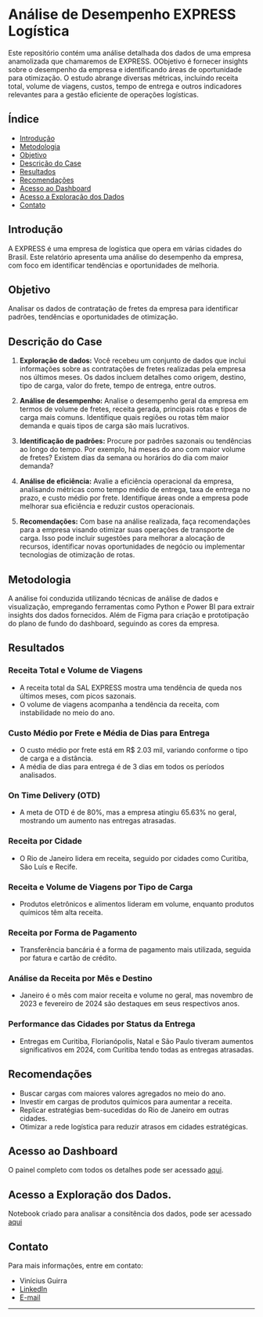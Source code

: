 # Análise de Desempenho EXPRESS Logística 

Este repositório contém uma análise detalhada dos dados de uma empresa anamolizada que chamaremos de EXPRESS.  OObjetivo é fornecer insights sobre o desempenho da empresa e identificando áreas de oportunidade para otimização. O estudo abrange diversas métricas, incluindo receita total, volume de viagens, custos, tempo de entrega e outros indicadores relevantes para a gestão eficiente de operações logísticas.

## Índice

- [Introdução](#introdução)
- [Metodologia](#metodologia)
- [Objetivo](#objetivo)
- [Descrição do Case](#descrição-do-case)
- [Resultados](#resultados)
- [Recomendações](#recomendações)
- [Acesso ao Dashboard](#acesso-ao-dashboard)
- [Acesso a Exploração dos Dados](#Acesso-a-Análise-dos-Dados)
- [Contato](#contato)

## Introdução

A EXPRESS é uma empresa de logística que opera em várias cidades do Brasil. Este relatório apresenta uma análise do desempenho da empresa, com foco em identificar tendências e oportunidades de melhoria.

## Objetivo

Analisar os dados de contratação de fretes da empresa para identificar padrões, tendências e oportunidades de otimização.

## Descrição do Case

1. **Exploração de dados:** Você recebeu um conjunto de dados que inclui informações sobre as contratações de fretes realizadas pela empresa nos últimos meses. Os dados incluem detalhes como origem, destino, tipo de carga, valor do frete, tempo de entrega, entre outros.

2. **Análise de desempenho:** Analise o desempenho geral da empresa em termos de volume de fretes, receita gerada, principais rotas e tipos de carga mais comuns. Identifique quais regiões ou rotas têm maior demanda e quais tipos de carga são mais lucrativos.

3. **Identificação de padrões:** Procure por padrões sazonais ou tendências ao longo do tempo. Por exemplo, há meses do ano com maior volume de fretes? Existem dias da semana ou horários do dia com maior demanda?

4. **Análise de eficiência:** Avalie a eficiência operacional da empresa, analisando métricas como tempo médio de entrega, taxa de entrega no prazo, e custo médio por frete. Identifique áreas onde a empresa pode melhorar sua eficiência e reduzir custos operacionais.

5. **Recomendações:** Com base na análise realizada, faça recomendações para a empresa visando otimizar suas operações de transporte de carga. Isso pode incluir sugestões para melhorar a alocação de recursos, identificar novas oportunidades de negócio ou implementar tecnologias de otimização de rotas.

## Metodologia

A análise foi conduzida utilizando técnicas de análise de dados e visualização, empregando ferramentas como Python e Power BI para extrair insights dos dados fornecidos. Além de Figma para criação e prototipação do plano de fundo do dashboard, seguindo as cores da empresa. 

## Resultados

### Receita Total e Volume de Viagens

- A receita total da SAL EXPRESS mostra uma tendência de queda nos últimos meses, com picos sazonais.
- O volume de viagens acompanha a tendência da receita, com instabilidade no meio do ano.

### Custo Médio por Frete e Média de Dias para Entrega

- O custo médio por frete está em R$ 2.03 mil, variando conforme o tipo de carga e a distância.
- A média de dias para entrega é de 3 dias em todos os períodos analisados.

### On Time Delivery (OTD)

- A meta de OTD é de 80%, mas a empresa atingiu 65.63% no geral, mostrando um aumento nas entregas atrasadas.

### Receita por Cidade

- O Rio de Janeiro lidera em receita, seguido por cidades como Curitiba, São Luís e Recife.

### Receita e Volume de Viagens por Tipo de Carga

- Produtos eletrônicos e alimentos lideram em volume, enquanto produtos químicos têm alta receita.

### Receita por Forma de Pagamento

- Transferência bancária é a forma de pagamento mais utilizada, seguida por fatura e cartão de crédito.

### Análise da Receita por Mês e Destino

- Janeiro é o mês com maior receita e volume no geral, mas novembro de 2023 e fevereiro de 2024 são destaques em seus respectivos anos.

### Performance das Cidades por Status da Entrega

- Entregas em Curitiba, Florianópolis, Natal e São Paulo tiveram aumentos significativos em 2024, com Curitiba tendo todas as entregas atrasadas.

## Recomendações

- Buscar cargas com maiores valores agregados no meio do ano.
- Investir em cargas de produtos químicos para aumentar a receita.
- Replicar estratégias bem-sucedidas do Rio de Janeiro em outras cidades.
- Otimizar a rede logística para reduzir atrasos em cidades estratégicas.

## Acesso ao Dashboard

O painel completo com todos os detalhes pode ser acessado [aqui](https://app.powerbi.com/view?r=eyJrIjoiZDU1YzlmMmUtMDBhNS00NDljLTljZDEtYjA5Nzg3NGM5YWY3IiwidCI6ImIxMzMxYjcyLWNmM2UtNDIyMy04ZDYwLTg0OTc1OTQwYTk4MSJ9&embedImagePlaceholder=true&pageName=413d7de4ccd13cc0d66a).

## Acesso a Exploração dos Dados. 

Notebook criado para analisar a consitência dos dados, pode ser acessado [aqui](https://github.com/viniciusguirra/DashlogisticaSalExpress/blob/main/Sal_express.ipynb)

## Contato

Para mais informações, entre em contato:

- Vinícius Guirra
- [LinkedIn](https://www.linkedin.com/in/viniciusguirraanalistadedados/)
- [E-mail](viguirra@gmail.com)

---


